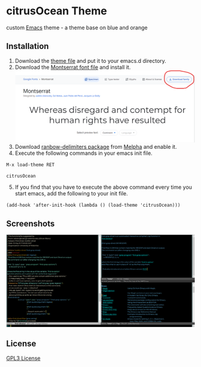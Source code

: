# citrusOcean Theme
custom [Emacs](https://www.gnu.org/software/emacs/) theme - a theme base on blue and orange

## Installation
1. Download the <a id="raw-url" href="https://raw.githubusercontent.com/huanginch/citrusOcean/master/citrusOcean-theme.el">theme file</a> and put it to your emacs.d directory.
2. Download the [Montserrat font file](https://fonts.google.com/specimen/Montserrat?query=Mon&preview.text=Mo&preview.text_type=custom) and install it.
  ![](./img/download-font.png)
3. Download [ranbow-delimiters package](https://github.com/Fanael/rainbow-delimiters) from [Melpha](https://melpa.org/#/rainbow-delimiters) and enable it.
4. Execute the following commands in your emacs init file.
  ```elisp
  M-x load-theme RET
  ```
  ```elisp
  citrusOcean
  ```
5. If you find that you have to execute the above command every time you start emacs, add the following to your init file.
  ```elisp
  (add-hook 'after-init-hook (lambda () (load-theme 'citrusOcean)))
  ```
## Screenshots
![screenshot](./img/citrusOcean-bis.png)

## License
[GPL3 License](./LICENSE)
